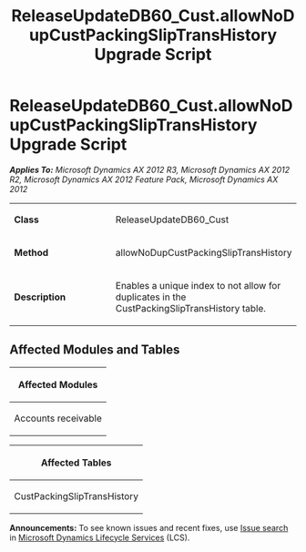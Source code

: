 ﻿---
title: ReleaseUpdateDB60_Cust.allowNoDupCustPackingSlipTransHistory Upgrade Script
TOCTitle: ReleaseUpdateDB60_Cust.allowNoDupCustPackingSlipTransHistory Upgrade Script
ms:assetid: a2a5db42-b249-f9ab-3ee4-ce770ac77590
ms:mtpsurl: https://msdn.microsoft.com/en-us/library/JJ736750(v=AX.60)
ms:contentKeyID: 49710182
ms.date: 05/18/2015
mtps_version: v=AX.60
---

# ReleaseUpdateDB60\_Cust.allowNoDupCustPackingSlipTransHistory Upgrade Script 


_**Applies To:** Microsoft Dynamics AX 2012 R3, Microsoft Dynamics AX 2012 R2, Microsoft Dynamics AX 2012 Feature Pack, Microsoft Dynamics AX 2012_

<table>
<colgroup>
<col style="width: 50%" />
<col style="width: 50%" />
</colgroup>
<tbody>
<tr class="odd">
<td><p><strong>Class</strong></p></td>
<td><p>ReleaseUpdateDB60_Cust</p></td>
</tr>
<tr class="even">
<td><p><strong>Method</strong></p></td>
<td><p>allowNoDupCustPackingSlipTransHistory</p></td>
</tr>
<tr class="odd">
<td><p><strong>Description</strong></p></td>
<td><p>Enables a unique index to not allow for duplicates in the CustPackingSlipTransHistory table.</p></td>
</tr>
</tbody>
</table>


## Affected Modules and Tables

<table>
<colgroup>
<col style="width: 100%" />
</colgroup>
<thead>
<tr class="header">
<th><p>Affected Modules</p></th>
</tr>
</thead>
<tbody>
<tr class="odd">
<td><p>Accounts receivable</p></td>
</tr>
</tbody>
</table>


<table>
<colgroup>
<col style="width: 100%" />
</colgroup>
<thead>
<tr class="header">
<th><p>Affected Tables</p></th>
</tr>
</thead>
<tbody>
<tr class="odd">
<td><p>CustPackingSlipTransHistory</p></td>
</tr>
</tbody>
</table>

  
**Announcements:** To see known issues and recent fixes, use [Issue search](http://go.microsoft.com/fwlink/?linkid=389258) in [Microsoft Dynamics Lifecycle Services](http://go.microsoft.com/fwlink/?linkid=306505) (LCS).

